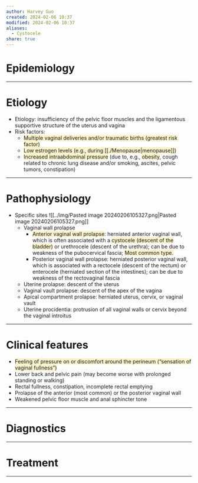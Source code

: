 ```yaml
---
author: Harvey Guo
created: 2024-02-06 10:37
modified: 2024-02-06 10:37
aliases:
  - Cystocele
share: true
---
```

# Epidemiology


---
# Etiology
- Etiology: insufficiency of the pelvic floor muscles and the ligamentous supportive structure of the uterus and vagina 
- Risk factors: 
	- <span style="background:rgba(240, 200, 0, 0.2)">Multiple vaginal deliveries and/or traumatic births (greatest risk factor) </span>
	- <span style="background:rgba(240, 200, 0, 0.2)">Low estrogen levels (e.g., during [[./Menopause|menopause]])</span>
	- <span style="background:rgba(240, 200, 0, 0.2)">Increased intraabdominal pressure</span> (due to, e.g., <span style="background:rgba(240, 200, 0, 0.2)">obesity</span>, cough related to chronic lung disease and/or smoking, ascites, pelvic tumors, constipation)

---
# Pathophysiology
- Specific sites ![[../img/Pasted image 20240206105327.png|Pasted image 20240206105327.png]]
	- Vaginal wall prolapse
		- <span style="background:rgba(240, 200, 0, 0.2)">Anterior vaginal wall prolapse</span>: herniated anterior vaginal wall, which is often associated with a <span style="background:rgba(240, 200, 0, 0.2)">cystocele (descent of the bladder)</span> or urethrocele (descent of the urethra); can be due to weakness of the pubocervical fascia; <span style="background:rgba(240, 200, 0, 0.2)">Most common type.</span>
		- Posterior vaginal wall prolapse: herniated posterior vaginal wall, which is associated with a rectocele (descent of the rectum) or enterocele (herniated section of the intestines); can be due to weakness of the rectovaginal fascia
	- Uterine prolapse: descent of the uterus
	- Vaginal vault prolapse: descent of the apex of the vagina
	- Apical compartment prolapse: herniated uterus, cervix, or vaginal vault
	- Uterine procidentia: protrusion of all vaginal walls or cervix beyond the vaginal introitus

---
# Clinical features
- <span style="background:rgba(240, 200, 0, 0.2)">Feeling of pressure on or discomfort around the perineum (“sensation of vaginal fullness”)</span>
- Lower back and pelvic pain (may become worse with prolonged standing or walking)
- Rectal fullness, constipation, incomplete rectal emptying
- Prolapse of the anterior (most common) or the posterior vaginal wall
- Weakened pelvic floor muscle and anal sphincter tone

---
# Diagnostics


---
# Treatment


---

